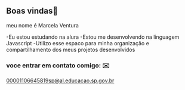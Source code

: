## Boas vindas👋

meu nome é Marcela Ventura

-Eu estou estudando na alura
-Estou me desenvolvendo na linguagem Javascript
-Utilizo esse espaco para minha organização e compartilhamento dos meus projetos desenvolvidos

### voce entrar em contato comigo: ✉️ 

00001106645819sp@al.educacao.sp.gov.br
